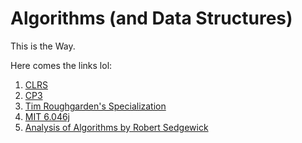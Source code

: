 # Algorithms (and Data Structures)
This is the Way.

Here comes the links lol:
1. [CLRS](https://researchweb.iiit.ac.in/~alapan.chaudhuri/clrs.pdf)
2. [CP3](https://researchweb.iiit.ac.in/~alapan.chaudhuri/cp3.pdf)
3. [Tim Roughgarden's Specialization](https://www.coursera.org/specializations/algorithms)
4. [MIT 6.046j](https://ocw.mit.edu/courses/electrical-engineering-and-computer-science/6-046j-design-and-analysis-of-algorithms-spring-2015/)
5. [Analysis of Algorithms by Robert Sedgewick](https://www.coursera.org/learn/analysis-of-algorithms)
